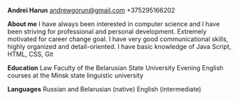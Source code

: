 **Andrei Harun**
andrewgorun@gmail.com
+375295166202

**About me**
I have always been interested in computer science and I have been striving for professional and personal development. Extremely motivated for career change goal. I have very good communicational skills, highly organized and detail-oriented. I have basic knowledge of Java Script, HTML, CSS, Git

**Education**
Law Faculty of the Belarusian State University
Evening English courses at the Minsk state linguistic university

**Languages**
Russian and Belarusian (native)
English (intermediate)